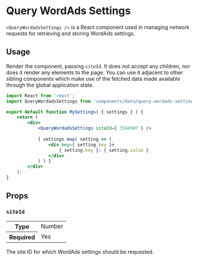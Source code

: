 # Query WordAds Settings

`<QueryWordadsSettings />` is a React component used in managing network requests for retrieving and storing WordAds settings.

## Usage

Render the component, passing `siteId`. It does not accept any children, nor does it render any elements to the page. You can use it adjacent to other sibling components which make use of the fetched data made available through the global application state.

```jsx
import React from 'react';
import QueryWordadsSettings from 'components/data/query-wordads-settings';

export default function MySettings( { settings } ) {
	return (
		<div>
			<QueryWordadsSettings siteId={ 3584907 } />
			
			{ settings.map( setting => (
				<div key={ setting.key }>
					{ setting.key }: { setting.value }
				</div>
			) ) }
		</div>
	);
}
```

## Props

### `siteId`

<table>
	<tr><th>Type</th><td>Number</td></tr>
	<tr><th>Required</th><td>Yes</td></tr>
</table>

The site ID for which WordAds settings should be requested.
